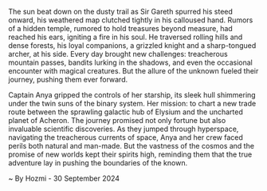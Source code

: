 
The sun beat down on the dusty trail as Sir Gareth spurred his steed onward, his weathered map clutched tightly in his calloused hand. Rumors of a hidden temple, rumored to hold treasures beyond measure, had reached his ears, igniting a fire in his soul. He traversed rolling hills and dense forests, his loyal companions, a grizzled knight and a sharp-tongued archer, at his side. Every day brought new challenges: treacherous mountain passes, bandits lurking in the shadows, and even the occasional encounter with magical creatures.  But the allure of the unknown fueled their journey, pushing them ever forward.

Captain Anya gripped the controls of her starship, its sleek hull shimmering under the twin suns of the binary system. Her mission: to chart a new trade route between the sprawling galactic hub of Elysium and the uncharted planet of Acheron. The journey promised not only fortune but also invaluable scientific discoveries. As they jumped through hyperspace, navigating the treacherous currents of space, Anya and her crew faced perils both natural and man-made. But the vastness of the cosmos and the promise of new worlds kept their spirits high, reminding them that the true adventure lay in pushing the boundaries of the known. 

~ By Hozmi - 30 September 2024
